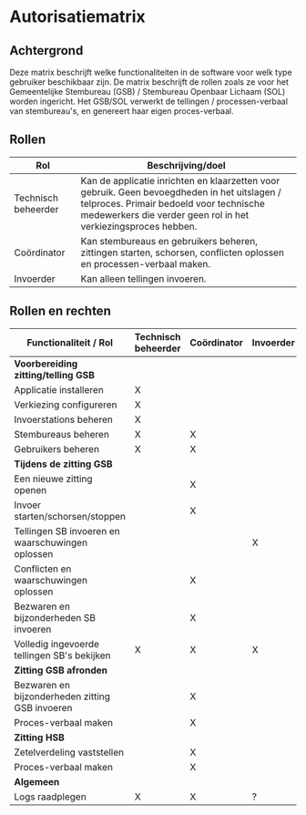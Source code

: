 # Autorisatiematrix

## Achtergrond

Deze matrix beschrijft welke functionaliteiten in de software voor welk type gebruiker beschikbaar zijn.
De matrix beschrijft de rollen zoals ze voor het Gemeentelijke Stembureau (GSB) / Stembureau Openbaar Lichaam (SOL) worden ingericht.
Het GSB/SOL verwerkt de tellingen / processen-verbaal van stembureau's, en genereert haar eigen proces-verbaal.

## Rollen

| Rol                | Beschrijving/doel   |
|--------------------|---------------------|
| Technisch beheerder | Kan de applicatie inrichten en klaarzetten voor gebruik. Geen bevoegdheden in het uitslagen / telproces. Primair bedoeld voor technische medewerkers die verder geen rol in het verkiezingsproces hebben. |
| Coördinator | Kan stembureaus en gebruikers beheren, zittingen starten, schorsen, conflicten oplossen en processen-verbaal maken. |
| Invoerder | Kan alleen tellingen invoeren. |

## Rollen en rechten

| Functionaliteit / Rol                            | Technisch beheerder | Coördinator    | Invoerder |
|--------------------------------------------------|-----------|----------------|-----------|
| **Voorbereiding zitting/telling GSB**            |           |                |           |
| Applicatie installeren                           | X         |                |           |
| Verkiezing configureren                          | X         |                |           |
| Invoerstations beheren                           | X         |                |           |
| Stembureaus beheren                              | X         | X              |           |
| Gebruikers beheren                               | X         | X              |           |
| **Tijdens de zitting GSB**                       |           |                |           |
| Een nieuwe zitting openen                        |           | X              |           |
| Invoer starten/schorsen/stoppen                  |           | X              |           |
| Tellingen SB invoeren en waarschuwingen oplossen |           |                | X         |
| Conflicten en waarschuwingen oplossen            |           | X              |           |
| Bezwaren en bijzonderheden SB invoeren           |           | X              |           |
| Volledig ingevoerde tellingen SB's bekijken      | X         | X              | X         |
| **Zitting GSB afronden**                         |           |                |           |
| Bezwaren en bijzonderheden zitting GSB invoeren  |           | X              |           |
| Proces-verbaal maken                             |           | X              |           |
| **Zitting HSB**                                  |           |                |           |
| Zetelverdeling vaststellen                       |           | X              |           |
| Proces-verbaal maken                             |           | X              |           |
| **Algemeen**                                     |           |                |           |
| Logs raadplegen                                  | X         | X              | ?         |
